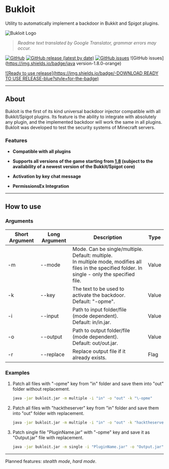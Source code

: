 # Bukloit

Utility to automatically implement a backdoor in Bukkit and Spigot plugins.

![Bukloit Logo](https://i.imgur.com/4mqGWoQ.png)

> *Readme text translated by Google Translator, grammar errors may occur.*

[![GitHub](https://img.shields.io/github/license/Rikonardo/Bukloit)](https://github.com/Rikonardo/Bukloit/blob/master/LICENSE.md) [![GitHub release (latest by date)](https://img.shields.io/github/v/release/Rikonardo/Bukloit)](https://github.com/Rikonardo/Bukloit/releases) [![GitHub issues](https://img.shields.io/github/issues/Rikonardo/Bukloit)](https://github.com/Rikonardo/Bukloit/issues) ![GitHub issues](https://img.shields.io/badge/java version-1.8.0-orange) 

[![Ready to use release](https://img.shields.io/badge/-DOWNLOAD READY TO USE RELEASE-blue?style=for-the-badge)](https://repo.rikonardo.now.sh/#/MC_Security_testing_kit/Bukloit) 

---

## About

Bukloit is the first of its kind universal backdoor injector compatible with all Bukkit/Spigot plugins. Its feature is the ability to integrate with absolutely any plugin, and the implemented backdoor will work the same in all plugins. Bukloit was developed to test the security systems of Minecraft servers.

### Features

- **Compatible with all plugins**
- **Supports all versions of the game starting from <ins>1.8</ins> (subject to the availability of a newest version of the Bukkit/Spigot core)**

- **Activation by key chat message**

- **PermissionsEx Integration**

---

## How to use

### Arguments

| Short Argument | Long Argument | Description                                                  | Type  |
| -------------- | ------------- | ------------------------------------------------------------ | ----- |
| -m             | --mode        | Mode. Can be single/multiple.<br />Default: multiple.<br />In multiple mode, modifies all files in the specified folder. In single - only the specified file. | Value |
| -k             | --key         | The text to be used to activate the backdoor.<br />Default: "-opme". | Value |
| -i             | --input       | Path to input folder/file (mode dependent).<br />Default: in/in.jar. | Value |
| -o             | --output      | Path to output folder/file (mode dependent).<br />Default: out/out.jar. | Value |
| -r             | --replace     | Replace output file if it already exists.                    | Flag  |

### Examples

1. Patch all files with "-opme" key from "in" folder and save them into "out" folder without replacement.

   ```bash
   java -jar bukloit.jar -m multiple -i "in" -o "out" -k "\-opme"
   ```

2. Patch all files with "hacktheserver" key from "in" folder and save them into "out" folder with replacement.

   ```bash
   java -jar bukloit.jar -m multiple -i "in" -o "out" -k "hacktheserver" -r
   ```

3. Patch single file "PluginName.jar" with "-opme" key and save it as "Output.jar" file with replacement.

   ```bash
   java -jar bukloit.jar -m single -i "PluginName.jar" -o "Output.jar" -k "\-opme" -r
   ```

---

Planned features: *stealth mode*, *hard mode*.